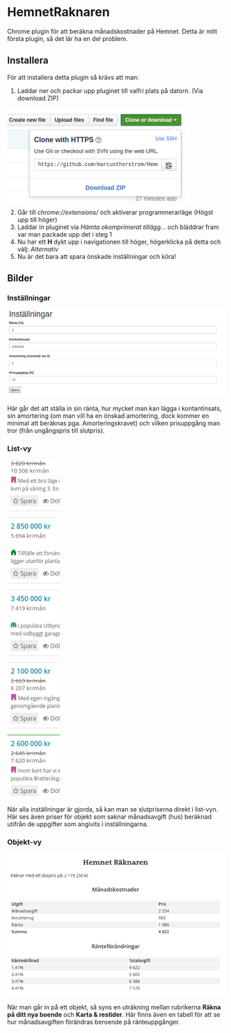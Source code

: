 # HemnetRaknaren
Chrome plugin för att beräkna månadskostnader på Hemnet. Detta är mitt första plugin, så det lär ha en del problem.

## Installera
För att installera detta plugin så krävs att man:

1. Laddar ner och packar upp pluginet till valfri plats på datorn. (Via download ZIP)

![Ladda ned](https://github.com/marcusthorstrom/HemnetRaknaren/blob/master/images/Download.png "Download") 

2. Går till _chrome://extensions/_ och aktiverar programmerarläge (Högst upp till höger)
3. Laddar in pluginet via _Hämta okomprimerat tillägg..._ och bläddrar fram var man packade upp det i steg 1
4. Nu har ett **H** dykt upp i navigationen till höger, högerklicka på detta och välj: _Alternativ_
5. Nu är det bara att spara önskade inställningar och köra!


## Bilder

### Inställningar
![Inställningar](https://github.com/marcusthorstrom/HemnetRaknaren/blob/master/images/HemnetRaknaren_settings.png "Inställningar")

Här går det att ställa in sin ränta, hur mycket man kan lägga i kontantinsats, sin amortering (om man vill ha en önskad amortering, dock kommer en minimal att beräknas pga. Amorteringskravet) och vilken prisuppgång man tror (från ungångspris till slutpris).

### List-vy
![List-vy](https://github.com/marcusthorstrom/HemnetRaknaren/blob/master/images/HemnetRaknaren_listings.png "List-vy")

När alla inställningar är gjorda, så kan man se slutpriserna direkt i list-vyn. Här ses även priser för objekt som saknar månadsavgift (hus) beräknad utifrån de uppgifter som angivits i inställningarna.

### Objekt-vy
![Objekt-vy](https://github.com/marcusthorstrom/HemnetRaknaren/blob/master/images/HemnetRaknaren_listing.png "Objekt-vy")

När man går in på ett objekt, så syns en uträkning mellan rubrikerna **Räkna på ditt nya boende** och **Karta & restider**.
Här finns även en tabell för att se hur månadsavgiften förändras beroende på ränteuppgånger.





